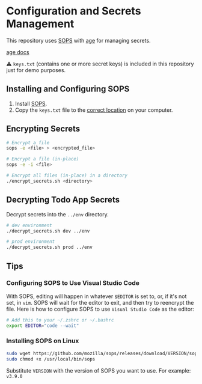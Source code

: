 # Configuration and Secrets Management

This repository uses [SOPS](https://getsops.io/) with [age](https://github.com/mozilla/sops#22encrypting-using-age) for managing secrets.

[age docs](https://age-encryption.org/)

⚠️ `keys.txt` (contains one or more secret keys) is included in this repository just for demo purposes.

## Installing and Configuring SOPS

1. Install [SOPS](https://getsops.io/).
2. Copy the `keys.txt` file to the [correct location](https://github.com/mozilla/sops#22encrypting-using-age) on your computer.

## Encrypting Secrets

```bash
# Encrypt a file
sops -e <file> > <encrypted_file>

# Encrypt a file (in-place)
sops -e -i <file>

# Encrypt all files (in-place) in a directory
./encrypt_secrets.sh <directory>
```

## Decrypting Todo App Secrets

Decrypt secrets into the `../env` directory.

```bash
# dev environment
./decrypt_secrets.sh dev ../env

# prod environment
./decrypt_secrets.sh prod ../env
```

## Tips

### Configuring SOPS to Use Visual Studio Code

With SOPS, editing will happen in whatever `$EDITOR` is set to, or, if it's not set, in `vim`. SOPS will wait for the editor to exit, and then try to reencrypt the file. Here is how to configure SOPS to use `Visual Studio Code` as the editor:

```bash
# Add this to your ~/.zshrc or ~/.bashrc
export EDITOR="code --wait"
```

### Installing SOPS on Linux

```bash
sudo wget https://github.com/mozilla/sops/releases/download/VERSION/sops-VERSION.linux -O /usr/local/bin/sops
sudo chmod +x /usr/local/bin/sops
```

Substitute `VERSION` with the version of SOPS you want to use. For example: `v3.9.0`
